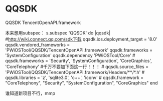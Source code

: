 # QQSDK
QQSDK TencentOpenAPI.framework 


本来想用subspec：
s.subspec 'QQSDK' do |qqsdk|
    #http://wiki.connect.qq.com/sdk下载
    qqsdk.ios.deployment_target = '8.0'
    qqsdk.vendored_frameworks = 'PWiOSTool/QQSDK/TencentOpenAPI.framework'
    qqsdk.frameworks = 'SystemConfiguration'
    qqsdk.dependency 'PWiOSTool/Core'
    # qqsdk.frameworks = 'Security', 'SystemConfiguration', 'CoreGraphics', 'CoreTelephony'
    #千万不要加下面这一行！！！
    # qqsdk.source_files = 'PWiOSTool/QQSDK/TencentOpenAPI.framework/Headers/**/*.h'
    # qqsdk.libraries = 'z', 'sqlite3.0', 'c++', 'iconv'
    # qqsdk.framework    = "CoreTelephony", "Security", "SystemConfiguration", "CoreGraphics"
  end
  
 谁知道新项目不行，mmp
